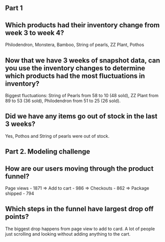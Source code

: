 ## Part 1
## Which products had their inventory change from week 3 to week 4? 
Philodendron, Monstera, Bamboo, String of pearls, ZZ Plant, Pothos


## Now that we have 3 weeks of snapshot data, can you use the inventory changes to determine which products had the most fluctuations in inventory?
Biggest fluctuations: String of Pearls from 58 to 10 (48 sold), ZZ Plant from 89 to 53 (36 sold), Philodendron from 51 to 25 (26 sold).

## Did we have any items go out of stock in the last 3 weeks? 
Yes, Pothos and String of pearls were out of stock.

## Part 2. Modeling challenge
## How are our users moving through the product funnel?
Page views - 1871 => Add to cart - 986 => Checkouts - 862 => Package shipped - 794

## Which steps in the funnel have largest drop off points?
The biggest drop happens from page view to add to card. A lot of people just scrolling and looking without adding anything to the cart.